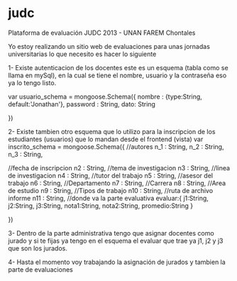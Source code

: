 judc
====

Plataforma de evaluación JUDC 2013 - UNAN FAREM Chontales

Yo estoy realizando un sitio web de evaluaciones para unas jornadas universitarias lo que necesito es hacer lo siguiente
 
1- Existe autenticacion de los docentes este es un esquema (tabla como se llama en mySql), en la cual se tiene el nombre,
usuario y la contraseña eso ya lo tengo listo.
 
var usuario_schema = mongoose.Schema({
  nombre        :   {type:String, default:'Jonathan'},
  password   :   String,
  dato: String
  
})
 
2- Existe tambien otro esquema que lo utilizo para la inscripcion de los estudiantes (usuarios) que lo mandan desde el frontend (vista)
var inscrito_schema = mongoose.Schema({
  //autores
  n_1        :   String,
  n_2        :   String,
  n_3        :   String,
 
   //fecha de inscripcion
  n2   :   String,
  //tema de investigacion
  n3 : String,
    //linea de investigacion
  n4 : String,
    //tutor del trabajo
  n5 : String,
    //asesor del  trabajo
  n6 : String,
    //Departamento
  n7 : String,
    //Carrera
  n8 : String,
    //Area de estudio
  n9 : String,
    //Tipos de trabajo
  n10 : String,
    //ruta de archivo informe
  n11 : String,
//donde va la parte evaluativa
  evaluar:{
            j1:String,
            j2:String,
            j3:String,
            nota1:String,
            nota2:String,
            promedio:String
          }
  
  
})
 
3- Dentro de la parte administrativa tengo que asignar docentes como jurado y si te fijas ya tengo en el esquema el evaluar que trae ya j1, j2 y j3 que son los jurados.
 
4- Hasta el momento voy trabajando la asignación de jurados y tambien la parte de evaluaciones
